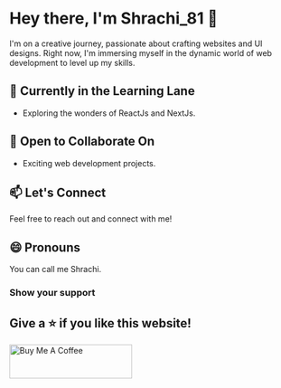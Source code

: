 
# Hey there, I'm Shrachi_81 👋

I'm on a creative journey, passionate about crafting websites and UI designs. Right now, I'm immersing myself in the dynamic world of web development to level up my skills.

## 🌱 Currently in the Learning Lane

- Exploring the wonders of ReactJs and NextJs.

## 💞 Open to Collaborate On

- Exciting web development projects.

## 📫 Let's Connect

Feel free to reach out and connect with me! 

## 😄 Pronouns

You can call me Shrachi.

### Show your support

## Give a ⭐ if you like this website!

<a href="https://www.buymeacoffee.com/soumyajit4419" target="_blank"><img src="https://cdn.buymeacoffee.com/buttons/v2/default-violet.png" alt="Buy Me A Coffee" height= "60px" width= "217px" ></a>

<!-- Feel free to customize the sections further or add more information about your interests, projects, or anything else you'd like to share! -->



<!---
Shra-chi81/Shra-chi81 is a ✨ special ✨ repository because its `README.md` (this file) appears on your GitHub profile.
You can click the Preview link to take a look at your changes.
--->
